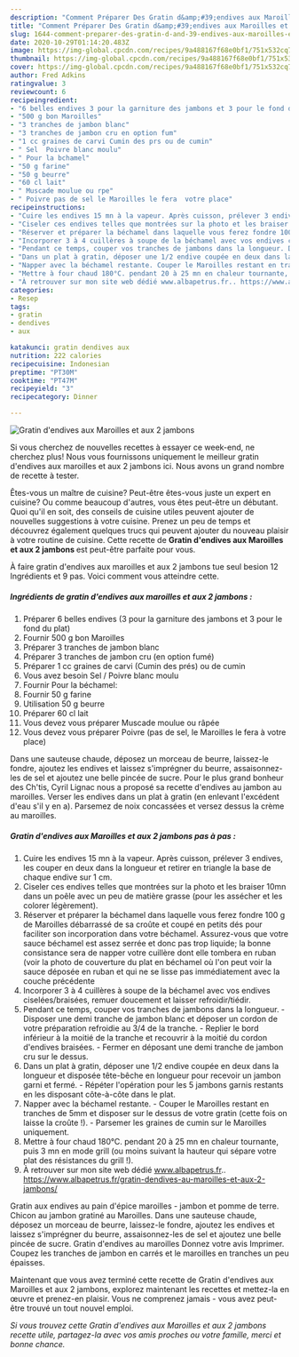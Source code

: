 ```yaml
---
description: "Comment Préparer Des Gratin d&amp;#39;endives aux Maroilles et aux 2 jambons"
title: "Comment Préparer Des Gratin d&amp;#39;endives aux Maroilles et aux 2 jambons"
slug: 1644-comment-preparer-des-gratin-d-and-39-endives-aux-maroilles-et-aux-2-jambons
date: 2020-10-29T01:14:20.483Z
image: https://img-global.cpcdn.com/recipes/9a488167f68e0bf1/751x532cq70/gratin-dendives-aux-maroilles-et-aux-2-jambons-photo-principale-de-la-recette.jpg
thumbnail: https://img-global.cpcdn.com/recipes/9a488167f68e0bf1/751x532cq70/gratin-dendives-aux-maroilles-et-aux-2-jambons-photo-principale-de-la-recette.jpg
cover: https://img-global.cpcdn.com/recipes/9a488167f68e0bf1/751x532cq70/gratin-dendives-aux-maroilles-et-aux-2-jambons-photo-principale-de-la-recette.jpg
author: Fred Adkins
ratingvalue: 3
reviewcount: 6
recipeingredient:
- "6 belles endives 3 pour la garniture des jambons et 3 pour le fond du plat"
- "500 g bon Maroilles"
- "3 tranches de jambon blanc"
- "3 tranches de jambon cru en option fum"
- "1 cc graines de carvi Cumin des prs ou de cumin"
- " Sel  Poivre blanc moulu"
- " Pour la bchamel"
- "50 g farine"
- "50 g beurre"
- "60 cl lait"
- " Muscade moulue ou rpe"
- " Poivre pas de sel le Maroilles le fera  votre place"
recipeinstructions:
- "Cuire les endives 15 mn à la vapeur. Après cuisson, prélever 3 endives, les couper en deux dans la longueur et retirer en triangle la base de chaque endive sur 1 cm."
- "Ciseler ces endives telles que montrées sur la photo et les braiser 10mn dans un poêle avec un peu de matière grasse (pour les assécher et les colorer légèrement)."
- "Réserver et préparer la béchamel dans laquelle vous ferez fondre 100 g de Maroilles débarrassé de sa croûte et coupé en petits dés pour faciliter son incorporation dans votre béchamel. Assurez-vous que votre sauce béchamel est assez serrée et donc pas trop liquide; la bonne consistance sera de napper votre cuillère dont elle tombera en ruban (voir la photo de couverture du plat en béchamel où l&#39;on peut voir la sauce déposée en ruban et qui ne se lisse pas immédiatement avec la couche précédente"
- "Incorporer 3 à 4 cuillères à soupe de la béchamel avec vos endives ciselées/braisées, remuer doucement et laisser refroidir/tiédir."
- "Pendant ce temps, couper vos tranches de jambons dans la longueur. Disposer une demi tranche de jambon blanc et déposer un cordon de votre préparation refroidie au 3/4 de la tranche. Replier le bord inférieur à la moitié de la tranche et recouvrir à la moitié du cordon d&#39;endives braisées. Fermer en déposant une demi tranche de jambon cru sur le dessus."
- "Dans un plat à gratin, déposer une 1/2 endive coupée en deux dans la longueur et disposée tête-bêche en longueur pour recevoir un jambon garni et fermé. Répéter l&#39;opération pour les 5 jambons garnis restants en les disposant côte-à-côte dans le plat."
- "Napper avec la béchamel restante. Couper le Maroilles restant en tranches de 5mm et disposer sur le dessus de votre gratin (cette fois on laisse la croûte !). Parsemer les graines de cumin sur le Maroilles uniquement."
- "Mettre à four chaud 180°C. pendant 20 à 25 mn en chaleur tournante, puis 3 mn en mode grill (ou moins suivant la hauteur qui sépare votre plat des résistances du grill !)."
- "À retrouver sur mon site web dédié www.albapetrus.fr.. https://www.albapetrus.fr/gratin-dendives-au-maroilles-et-aux-2-jambons/"
categories:
- Resep
tags:
- gratin
- dendives
- aux

katakunci: gratin dendives aux 
nutrition: 222 calories
recipecuisine: Indonesian
preptime: "PT30M"
cooktime: "PT47M"
recipeyield: "3"
recipecategory: Dinner

---
```



![Gratin d&#39;endives aux Maroilles et aux 2 jambons](https://img-global.cpcdn.com/recipes/9a488167f68e0bf1/751x532cq70/gratin-dendives-aux-maroilles-et-aux-2-jambons-photo-principale-de-la-recette.jpg)

Si vous cherchez de nouvelles recettes à essayer ce week-end, ne cherchez plus! Nous vous fournissons uniquement le meilleur gratin d&#39;endives aux maroilles et aux 2 jambons ici. Nous avons un grand nombre de recette à tester.

Êtes-vous un maître de cuisine? Peut-être êtes-vous juste un expert en cuisine? Ou comme beaucoup d'autres, vous êtes peut-être un débutant. Quoi qu'il en soit, des conseils de cuisine utiles peuvent ajouter de nouvelles suggestions à votre cuisine. Prenez un peu de temps et découvrez également quelques trucs qui peuvent ajouter du nouveau plaisir à votre routine de cuisine. Cette recette de <strong> Gratin d&#39;endives aux Maroilles et aux 2 jambons </strong> est peut-être parfaite pour vous.

<!--inarticleads1-->

À faire gratin d&#39;endives aux maroilles et aux 2 jambons tue seul besion 12 Ingrédients et 9 pas. Voici comment vous atteindre cette.

##### Ingrédients de gratin d&#39;endives aux maroilles et aux 2 jambons :

1. Préparer 6 belles endives (3 pour la garniture des jambons et 3 pour le fond du plat)
1. Fournir 500 g bon Maroilles
1. Préparer 3 tranches de jambon blanc
1. Préparer 3 tranches de jambon cru (en option fumé)
1. Préparer 1 cc graines de carvi (Cumin des prés) ou de cumin
1. Vous avez besoin  Sel / Poivre blanc moulu
1. Fournir  Pour la béchamel:
1. Fournir 50 g farine
1. Utilisation 50 g beurre
1. Préparer 60 cl lait
1. Vous devez vous préparer  Muscade moulue ou râpée
1. Vous devez vous préparer  Poivre (pas de sel, le Maroilles le fera à votre place)


Dans une sauteuse chaude, déposez un morceau de beurre, laissez-le fondre, ajoutez les endives et laissez s&#39;imprégner du beurre, assaisonnez-les de sel et ajoutez une belle pincée de sucre. Pour le plus grand bonheur des Ch&#39;tis, Cyril Lignac nous a proposé sa recette d&#39;endives au jambon au maroilles. Verser les endives dans un plat à gratin (en enlevant l&#39;excédent d&#39;eau s&#39;il y en a). Parsemez de noix concassées et versez dessus la crème au maroilles. 

<!--inarticleads2-->

##### Gratin d&#39;endives aux Maroilles et aux 2 jambons pas à pas :

1. Cuire les endives 15 mn à la vapeur. Après cuisson, prélever 3 endives, les couper en deux dans la longueur et retirer en triangle la base de chaque endive sur 1 cm.
1. Ciseler ces endives telles que montrées sur la photo et les braiser 10mn dans un poêle avec un peu de matière grasse (pour les assécher et les colorer légèrement).
1. Réserver et préparer la béchamel dans laquelle vous ferez fondre 100 g de Maroilles débarrassé de sa croûte et coupé en petits dés pour faciliter son incorporation dans votre béchamel. Assurez-vous que votre sauce béchamel est assez serrée et donc pas trop liquide; la bonne consistance sera de napper votre cuillère dont elle tombera en ruban (voir la photo de couverture du plat en béchamel où l&#39;on peut voir la sauce déposée en ruban et qui ne se lisse pas immédiatement avec la couche précédente
1. Incorporer 3 à 4 cuillères à soupe de la béchamel avec vos endives ciselées/braisées, remuer doucement et laisser refroidir/tiédir.
1. Pendant ce temps, couper vos tranches de jambons dans la longueur. - Disposer une demi tranche de jambon blanc et déposer un cordon de votre préparation refroidie au 3/4 de la tranche. - Replier le bord inférieur à la moitié de la tranche et recouvrir à la moitié du cordon d&#39;endives braisées. - Fermer en déposant une demi tranche de jambon cru sur le dessus.
1. Dans un plat à gratin, déposer une 1/2 endive coupée en deux dans la longueur et disposée tête-bêche en longueur pour recevoir un jambon garni et fermé. - Répéter l&#39;opération pour les 5 jambons garnis restants en les disposant côte-à-côte dans le plat.
1. Napper avec la béchamel restante. - Couper le Maroilles restant en tranches de 5mm et disposer sur le dessus de votre gratin (cette fois on laisse la croûte !). - Parsemer les graines de cumin sur le Maroilles uniquement.
1. Mettre à four chaud 180°C. pendant 20 à 25 mn en chaleur tournante, puis 3 mn en mode grill (ou moins suivant la hauteur qui sépare votre plat des résistances du grill !).
1. À retrouver sur mon site web dédié www.albapetrus.fr.. https://www.albapetrus.fr/gratin-dendives-au-maroilles-et-aux-2-jambons/


Gratin aux endives au pain d&#39;épice maroilles - jambon et pomme de terre. Chicon au jambon gratiné au Maroilles. Dans une sauteuse chaude, déposez un morceau de beurre, laissez-le fondre, ajoutez les endives et laissez s&#39;imprégner du beurre, assaisonnez-les de sel et ajoutez une belle pincée de sucre. Gratin d&#39;endives au maroilles Donnez votre avis Imprimer. Coupez les tranches de jambon en carrés et le maroilles en tranches un peu épaisses. 

<!--inarticleads1-->

<p>
Maintenant que vous avez terminé cette recette de Gratin d&#39;endives aux Maroilles et aux 2 jambons, explorez maintenant les recettes et mettez-la en œuvre et prenez-en plaisir. Vous ne comprenez jamais - vous avez peut-être trouvé un tout nouvel emploi.
</p>

<p>
<i>Si vous trouvez cette Gratin d&#39;endives aux Maroilles et aux 2 jambons recette utile, partagez-la avec vos amis proches ou votre famille, merci et bonne chance.</i>
</p>
